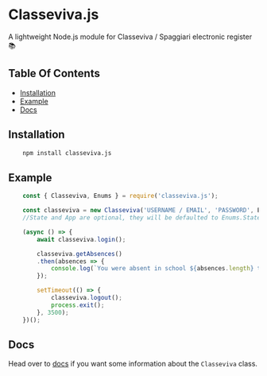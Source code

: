 # Classeviva.js
A lightweight Node.js module for Classeviva / Spaggiari electronic register 📚

## Table Of Contents
  - [Installation](#installation)
  - [Example](#example)
  - [Docs](#docs)

## Installation

```sh
    npm install classeviva.js
```

## Example

```javascript
    const { Classeviva, Enums } = require('classeviva.js');

    const classeviva = new Classeviva('USERNAME / EMAIL', 'PASSWORD', Enums.States.Italy, Enums.Apps.Students);
    //State and App are optional, they will be defaulted to Enums.States.Italy and Enums.Apps.Students if not set

    (async () => {
        await classeviva.login();

        classeviva.getAbsences()
        .then(absences => {
            console.log(`You were absent in school ${absences.length} times`);
        });

        setTimeout(() => {
            classeviva.logout();
            process.exit();
        }, 3500);
    })();
```

## Docs

Head over to [docs](/docs/) if you want some information about the `Classeviva` class.